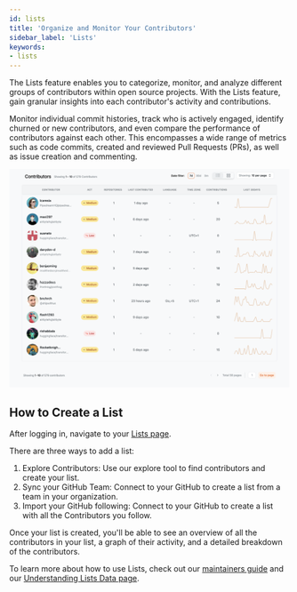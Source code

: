 ```yaml
---
id: lists
title: 'Organize and Monitor Your Contributors'
sidebar_label: 'Lists'
keywords:
- lists
---
```

The Lists feature enables you to categorize, monitor, and analyze different groups of contributors within open source projects. With the Lists feature, gain granular insights into each contributor's activity and contributions.

Monitor individual commit histories, track who is actively engaged, identify churned or new contributors, and even compare the performance of contributors against each other. This encompasses a wide range of metrics such as code commits, created and reviewed Pull Requests (PRs), as well as issue creation and commenting. 

![lists-page](../../static/img/lists-page.svg)

## How to Create a List
After logging in, navigate to your [Lists page](https://app.opensauced.pizza/hub/lists/). 

There are three ways to add a list:
1. Explore Contributors: Use our explore tool to find contributors and create your list.
2. Sync your GitHub Team: Connect to your GitHub to create a list from a team in your organization.
3. Import your GitHub following:
Connect to your GitHub to create a list with all the Contributors you follow.

Once your list is created, you'll be able to see an overview of all the contributors in your list, a graph of their activity, and a detailed breakdown of the contributors.

To learn more about how to use Lists, check out our [maintainers guide](../maintainers/maintainers-guide.md) and our [Understanding Lists Data page](../maintainers/understanding-lists-data.md).